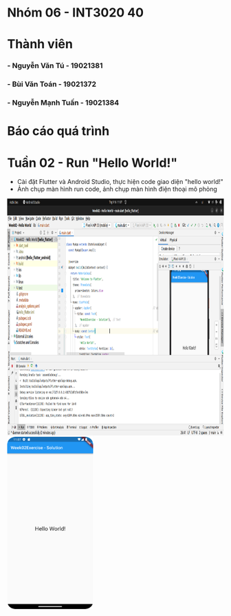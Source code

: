 # Nhóm 06 - INT3020 40
# Thành viên
### - Nguyễn Văn Tú - 19021381
### - Bùi Văn Toán - 19021372
### - Nguyễn Mạnh Tuấn - 19021384

# Báo cáo quá trình

# Tuần 02 - Run "Hello World!"
+ Cài đặt Flutter và Android Studio, thực hiện code giao diện "hello world!"
+ Ảnh chụp màn hình run code, ảnh chụp màn hình điện thoại mô phỏng

<img src="https://github.com/tunnvv/Nhom-6_INT3020-40/blob/main/IMG/Week02Solution%20-%20IDE%20Running%20Screen.png" width="800" height="550"/> <img src="https://github.com/tunnvv/Nhom-6_INT3020-40/blob/main/IMG/Week02Solution%20-%20Phone%20Screen.png" width="200" height="400"/>
